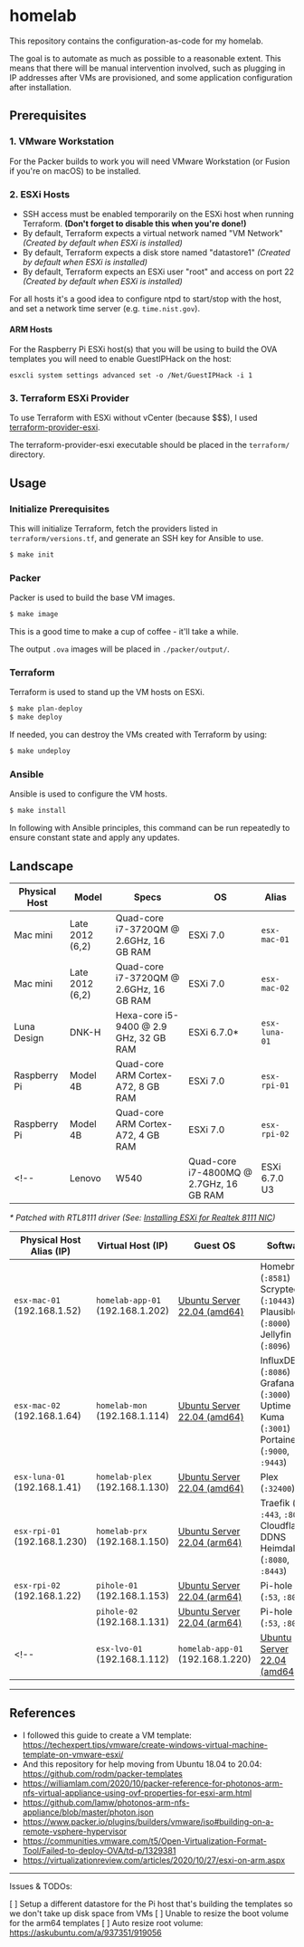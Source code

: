# homelab

This repository contains the configuration-as-code for my homelab.

The goal is to automate as much as possible to a reasonable extent. This means that there will be manual intervention involved, such as plugging in IP addresses after VMs are provisioned, and some application configuration after installation.

## Prerequisites

### 1. VMware Workstation

For the Packer builds to work you will need VMware Workstation (or Fusion if you're on macOS) to be installed.

### 2. ESXi Hosts

* SSH access must be enabled temporarily on the ESXi host when running Terraform. **(Don't forget to disable this when you're done!)**
* By default, Terraform expects a virtual network named "VM Network" *(Created by default when ESXi is installed)*
* By default, Terraform expects a disk store named "datastore1" *(Created by default when ESXi is installed)*
* By default, Terraform expects an ESXi user "root" and access on port 22 *(Created by default when ESXi is installed)*

For all hosts it's a good idea to configure ntpd to start/stop with the host, and set a network time server (e.g. `time.nist.gov`).

#### ARM Hosts

For the Raspberry Pi ESXi host(s) that you will be using to build the OVA templates you will need to enable GuestIPHack on the host:

```
esxcli system settings advanced set -o /Net/GuestIPHack -i 1
```

### 3. Terraform ESXi Provider

To use Terraform with ESXi without vCenter (because $$$), I used [terraform-provider-esxi](https://github.com/josenk/terraform-provider-esxi).

The terraform-provider-esxi executable should be placed in the `terraform/` directory.

## Usage

### Initialize Prerequisites

This will initialize Terraform, fetch the providers listed in `terraform/versions.tf`, and generate an SSH key for Ansible to use.

```bash
$ make init
```

### Packer

Packer is used to build the base VM images.

```bash
$ make image
```

This is a good time to make a cup of coffee - it'll take a while.

The output `.ova` images will be placed in `./packer/output/`.

### Terraform

Terraform is used to stand up the VM hosts on ESXi.

```bash
$ make plan-deploy
$ make deploy
```

If needed, you can destroy the VMs created with Terraform by using:

```bash
$ make undeploy
```

### Ansible

Ansible is used to configure the VM hosts.

```bash
$ make install
```

In following with Ansible principles, this command can be run repeatedly to ensure constant state and apply any updates.

## Landscape

| Physical Host | Model | Specs | OS | Alias |
| ------------- | ----- | ----- | -- | ----- |
| Mac mini | Late 2012 (6,2) | Quad-core i7-3720QM @ 2.6GHz, 16 GB RAM | ESXi 7.0 | `esx-mac-01` |
| Mac mini | Late 2012 (6,2) | Quad-core i7-3720QM @ 2.6GHz, 16 GB RAM | ESXi 7.0 | `esx-mac-02` |
| Luna Design | DNK-H | Hexa-core i5-9400 @ 2.9 GHz, 32 GB RAM| ESXi 6.7.0* | `esx-luna-01` |
| Raspberry Pi | Model 4B | Quad-core ARM Cortex-A72, 8 GB RAM | ESXi 7.0 |  `esx-rpi-01` |
| Raspberry Pi | Model 4B | Quad-core ARM Cortex-A72, 4 GB RAM | ESXi 7.0 |  `esx-rpi-02` |
<!-- | Lenovo | W540 | Quad-core i7-4800MQ @ 2.7GHz, 16 GB RAM | ESXi 6.7.0 U3 | `esx-lvo-01` | -->

_\* Patched with RTL8111 driver (See: [Installing ESXi for Realtek 8111 NIC](https://avojak.com/blog/2020/12/19/installing-esxi-for-realtek-8111-nic/))_


| Physical Host Alias (IP) | Virtual Host (IP) | Guest OS | Software |
| ----------------------- | ----------------- | -- | -------- |
| `esx-mac-01` (192.168.1.52) | `homelab-app-01` (192.168.1.202) | [Ubuntu Server 22.04 (amd64)](./packer/ubuntu-22.04-server-amd64/) | Homebridge (`:8581`)<br>Scrypted (`:10443`)<br>Plausible (`:8000`)<br>Jellyfin (`:8096`)<br> |
| `esx-mac-02` (192.168.1.64) | `homelab-mon` (192.168.1.114) | [Ubuntu Server 22.04 (amd64)](./packer/ubuntu-22.04-server-amd64/) | InfluxDB (`:8086`)<br>Grafana (`:3000`)<br>Uptime Kuma (`:3001`)<br>Portainer (`:9000`, `:9443`) |
| `esx-luna-01` (192.168.1.41) | `homelab-plex` (192.168.1.130) | [Ubuntu Server 22.04 (amd64)](./packer/ubuntu-22.04-server-amd64/) | Plex (`:32400`) |
| `esx-rpi-01` (192.168.1.230) | `homelab-prx` (192.168.1.150) | [Ubuntu Server 22.04 (arm64)](./packer/ubuntu-22.04-server-arm64/) | Traefik (`:80`, `:443`, `:8081`)<br>Cloudflare DDNS<br>Heimdall (`:8080`, `:8443`) |
| `esx-rpi-02` (192.168.1.22) | `pihole-01` (192.168.1.153) | [Ubuntu Server 22.04 (arm64)](./packer/ubuntu-22.04-server-arm64/) | Pi-hole (`:53`, `:80`) |
|  | `pihole-02` (192.168.1.131) | [Ubuntu Server 22.04 (arm64)](./packer/ubuntu-22.04-server-arm64/) | Pi-hole (`:53`, `:80`) |
<!-- | `esx-lvo-01` (192.168.1.112) | `homelab-app-01` (192.168.1.220) | [Ubuntu Server 22.04 (amd64)](./packer/ubuntu-22.04-server-amd64/) |  | -->

<!-- ## Pi-hole Hosts

The Pi-holes are hosted on older Raspberry Pi models (3B Rev 1.2 and 2B Rev 1.1), so the host OS is configured manually vs. running ESXi.

After installation, each host was manually configured as follows:
1. Login to the host and create the `provisioner` user account
    - `sudo adduser provisioner`
    - `sudo usermod -aG sudo provisioner`
2. Add passwordless sudo (`sudo visudo`), at the end add `provisioner ALL=(ALL) NOPASSWD: ALL`
3. Run `sudo raspi-config`, and enable SSH and I2C under Interface Options
4. Reboot
5. The SSH key for the `provisioner` user account was copied with `ssh-copy-id -i id_rsa provisioner@192.168.1.xxx` -->

----

## References

- I followed this guide to create a VM template: https://techexpert.tips/vmware/create-windows-virtual-machine-template-on-vmware-esxi/
- And this repository for help moving from Ubuntu 18.04 to 20.04: https://github.com/rodm/packer-templates
- https://williamlam.com/2020/10/packer-reference-for-photonos-arm-nfs-virtual-appliance-using-ovf-properties-for-esxi-arm.html
- https://github.com/lamw/photonos-arm-nfs-appliance/blob/master/photon.json
- https://www.packer.io/plugins/builders/vmware/iso#building-on-a-remote-vsphere-hypervisor
- https://communities.vmware.com/t5/Open-Virtualization-Format-Tool/Failed-to-deploy-OVA/td-p/1329381
- https://virtualizationreview.com/articles/2020/10/27/esxi-on-arm.aspx

----

Issues & TODOs:

[ ] Setup a different datastore for the Pi host that's building the templates so we don't take up disk space from VMs
[ ] Unable to resize the boot volume for the arm64 templates
[ ] Auto resize root volume: https://askubuntu.com/a/937351/919056